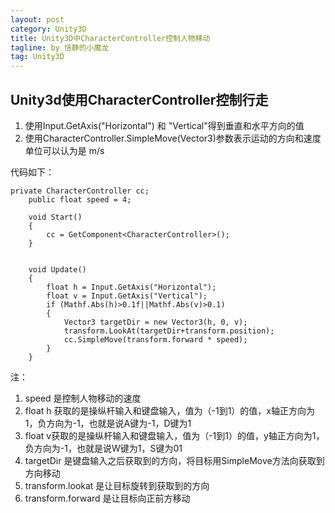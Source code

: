 ```yaml
---
layout: post
category: Unity3D
title: Unity3D中CharacterController控制人物移动
tagline: by 恬静的小魔龙
tag: Unity3D
---
```




Unity3d使用CharacterController控制行走
-------------------------

 1. 使用Input.GetAxis("Horizontal") 和 "Vertical"得到垂直和水平方向的值
 2. 使用CharacterController.SimpleMove(Vector3)参数表示运动的方向和速度 单位可以认为是 m/s


代码如下：
 

```
private CharacterController cc;
    public float speed = 4;
    
    void Start()
    {
        cc = GetComponent<CharacterController>();
    }

    
    void Update()
    {
        float h = Input.GetAxis("Horizontal");
        float v = Input.GetAxis("Vertical");
        if (Mathf.Abs(h)>0.1f||Mathf.Abs(v)>0.1)
        {
            Vector3 targetDir = new Vector3(h, 0, v);
            transform.LookAt(targetDir+transform.position);
            cc.SimpleMove(transform.forward * speed);
        }  
    }
```

注：

 1. speed 是控制人物移动的速度
 2. float h 获取的是操纵杆输入和键盘输入，值为（-1到1）的值，x轴正方向为1，负方向为-1，也就是说A键为-1，D键为1
 3. float v获取的是操纵杆输入和键盘输入，值为（-1到1）的值，y轴正方向为1，负方向为-1，也就是说W键为1，S键为01
 4. targetDir 是键盘输入之后获取到的方向，将目标用SimpleMove方法向获取到方向移动
 5. transform.lookat 是让目标旋转到获取到的方向
 6. transform.forward 是让目标向正前方移动